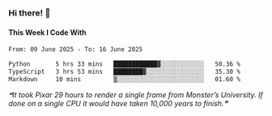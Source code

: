 ### Hi there! 👋

#### This Week I Code With
<!--START_SECTION:waka-->

```txt
From: 09 June 2025 - To: 16 June 2025

Python       5 hrs 33 mins   ████████████▓░░░░░░░░░░░░   50.36 %
TypeScript   3 hrs 53 mins   ████████▓░░░░░░░░░░░░░░░░   35.30 %
Markdown     10 mins         ▒░░░░░░░░░░░░░░░░░░░░░░░░   01.60 %
```

<!--END_SECTION:waka-->

<!--STARTS_HERE_QUOTE_README-->
<i>❝It took Pixar 29 hours to render a single frame from Monster’s University. If done on a single CPU it would have taken 10,000 years to finish.❞</i>
<!--ENDS_HERE_QUOTE_README-->
